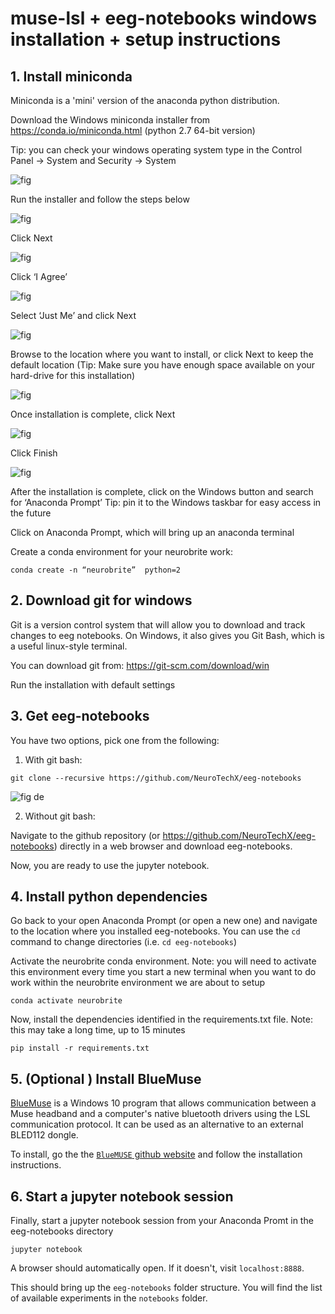 # muse-lsl + eeg-notebooks windows installation + setup instructions


## 1. Install miniconda

Miniconda is a 'mini' version of the anaconda python distribution.

Download the Windows miniconda installer from https://conda.io/miniconda.html (python 2.7 64-bit version)

Tip: you can check your windows operating system type in the Control Panel → System and Security → System

![fig](figs/miniconda_install_fig.png)



Run the installer and follow the steps below


![fig](figs/miniconda_run_install_fig_1.png)


Click Next

![fig](figs/miniconda_run_install_fig_2.png)

Click ‘I Agree’ 

![fig](figs/miniconda_run_install_fig_3.png)


Select ‘Just Me’ and click Next

![fig](figs/miniconda_run_install_fig_4.png)

Browse to the location where you want to install, or click Next to keep the default location (Tip: Make sure you have enough space available on your hard-drive for this installation) 

![fig](figs/miniconda_run_install_fig_5.png)

Once installation is complete, click Next

![fig](figs/miniconda_run_install_fig_6.png)

Click Finish

![fig](figs/miniconda_run_install_fig_7.png)




After the installation is complete, click on the Windows button and search for ‘Anaconda Prompt’ 
Tip: pin it to the Windows taskbar for easy access in the future

Click on Anaconda Prompt, which will bring up an anaconda terminal 

Create a conda environment for your neurobrite work:


`conda create -n “neurobrite”  python=2`

## 2. Download git for windows

Git is a version control system that will allow you to download and track changes to eeg notebooks. On Windows, it also gives you Git Bash, which is a useful linux-style terminal.

You can download git from: https://git-scm.com/download/win

Run the installation with default settings

## 3. Get eeg-notebooks

You have two options, pick one from the following:

1) With git bash:

`git clone --recursive https://github.com/NeuroTechX/eeg-notebooks`

![fig](figs/install_gitbash.png)
de

2) Without git bash:

Navigate to the github repository (or https://github.com/NeuroTechX/eeg-notebooks) directly in a web browser and download eeg-notebooks.

Now, you are ready to use the jupyter notebook.

## 4. Install python dependencies

Go back to your open Anaconda Prompt (or open a new one) and navigate to the location where you installed eeg-notebooks. You can use the `cd` command to change directories (i.e. `cd eeg-notebooks`)

Activate the neurobrite conda environment. Note: you will need to activate this environment every time you start a new terminal when you want to do work within the neurobrite environment we are about to setup

`conda activate neurobrite`

Now, install the dependencies identified in the requirements.txt file. Note: this may take a long time, up to 15 minutes

`pip install -r requirements.txt`

## 5. (Optional ) Install BlueMuse

[BlueMuse](https://github.com/kowalej/BlueMuse) is a Windows 10 program that allows communication between a Muse headband and a computer's native bluetooth drivers using the LSL communication protocol. It can be used as an alternative to an external BLED112 dongle. 

To install, go the the [ `BlueMUSE` github website](https://github.com/kowalej/BlueMuse) and follow the installation instructions.

## 6. Start a jupyter notebook session

Finally, start a jupyter notebook session from your Anaconda Promt in the eeg-notebooks directory

`jupyter notebook`

A browser should automatically open. If it doesn't, visit `localhost:8888`.

This should bring up the `eeg-notebooks` folder structure. You will find the list of available experiments in the `notebooks` folder.
